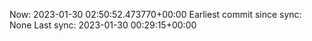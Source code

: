 Now: 2023-01-30 02:50:52.473770+00:00 Earliest commit since sync: None Last sync: 2023-01-30 00:29:15+00:00

